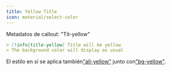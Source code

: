 ```yaml
---
title: Yellow Title
icon: material/select-color
---
```


Metadatos de callout: "Tit-yellow"

```md
> [!info|title-yellow] Title will be yellow
> The background color will display as usual
```

El estilo en sí se aplica también["all-yellow"](../combined-styling/page-9.md)
junto con["bg-yellow"](../bg-styling/page-9.md).

